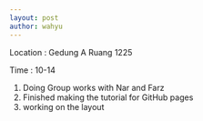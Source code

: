 ```yaml
---
layout: post
author: wahyu
---
```


Location : Gedung A Ruang 1225

Time : 10-14

1. Doing Group works with Nar and Farz
2. Finished making the tutorial for GitHub pages
3. working on the layout
